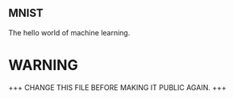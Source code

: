 ## MNIST
The hello world of machine learning.

# WARNING

+++ CHANGE THIS FILE BEFORE MAKING IT PUBLIC AGAIN. +++ 
